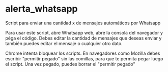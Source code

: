 # alerta_whatsapp
Script para enviar una cantidad x de mensajes automáticos por Whatsapp

Para usar este script, abre Whatsapp web, abre la consola del navegador y péga el código. Debes editar la cantidad de mensajes que deseas enviar y también puedes editar el mensaje o cualquier otro dato.

Chrome intenta bloquear los scripts. En navegadores como Mozilla debes escribir "permitir pegado" sin las comillas, para que te permita pegar luego el script. Una vez pegado, puedes borrar el "permitir pegado"
